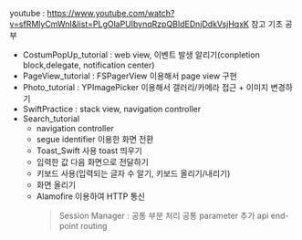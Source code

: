 youtube : https://www.youtube.com/watch?v=sfRMlyCmWnI&list=PLgOlaPUIbynqRzpQBIdEDnjDdkVsjHqxK 참고 기초 공부

-  CostumPopUp_tutorial : web view, 이벤트 발생 알리기(conpletion block,delegate, notification center)
-  PageView_tutorial : FSPagerView 이용해서 page view 구현
- Photo_tutorial : YPImagePicker 이용해서 갤러리/카메라 접근 + 이미지 변경하기
- SwiftPractice : stack view, navigation controller
- Search_tutorial
	* navigation controller
	* segue identifier 이용한 화면 전환
	* Toast_Swift 사용 toast 띄우기
	* 입력한 값 다음 화면으로 전달하기
	* 키보드 사용(입력되는 글자 수 알기, 키보드 올리기/내리기)
	* 화면 올리기
	* Alamofire 이용하여 HTTP 통신
		> Session Manager : 공통 부분 처리
		> 공통 parameter 추가
		> api end-point routing
